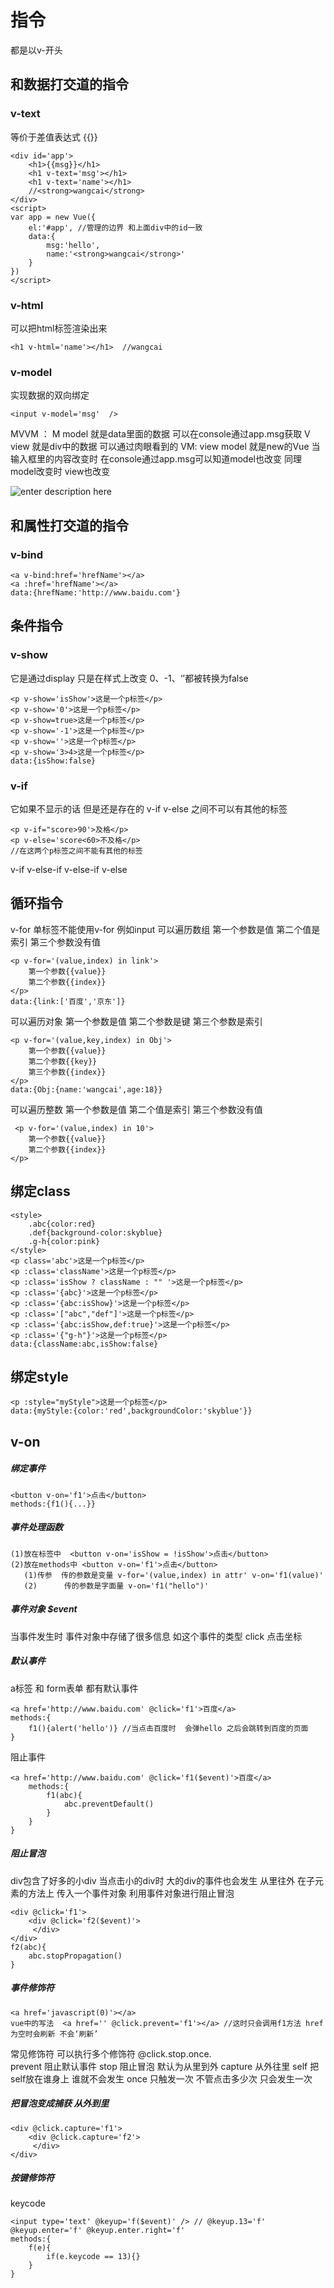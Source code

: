 # 指令
都是以v-开头

## 和数据打交道的指令
### v-text
等价于差值表达式 {{}}
    
    <div id='app'>
        <h1>{{msg}}</h1>
        <h1 v-text='msg'></h1>
        <h1 v-text='name'></h1> 
        //<strong>wangcai</strong>
    </div>
    <script>
    var app = new Vue({
        el:'#app', //管理的边界 和上面div中的id一致
        data:{
            msg:'hello',
            name:'<strong>wangcai</strong>'
        }
    })
    </script>
### v-html
可以把html标签渲染出来

    <h1 v-html='name'></h1>  //wangcai
    
### v-model
实现数据的双向绑定

    <input v-model='msg'  />
MVVM ：
M model 就是data里面的数据 可以在console通过app.msg获取
V view 就是div中的数据 可以通过肉眼看到的
VM: view model  就是new的Vue
当输入框里的内容改变时 在console通过app.msg可以知道model也改变
同理model改变时  view也改变

![enter description here](https://www.github.com/github-zhanghaomeng/JueJin/raw/master/images/vue-双向数据绑定.png)

## 和属性打交道的指令
### v-bind

    <a v-bind:href='hrefName'></a>
    <a :href='hrefName'></a>
    data:{hrefName:'http://www.baidu.com'}
## 条件指令
### v-show
它是通过display 只是在样式上改变
0、-1、‘’都被转换为false

    <p v-show='isShow'>这是一个p标签</p>
    <p v-show='0'>这是一个p标签</p>
    <p v-show=true>这是一个p标签</p>
    <p v-show='-1'>这是一个p标签</p>
    <p v-show=''>这是一个p标签</p>
    <p v-show='3>4>这是一个p标签</p>
    data:{isShow:false}
### v-if 
它如果不显示的话  但是还是存在的
v-if v-else 之间不可以有其他的标签

    <p v-if="score>90'>及格</p>
    <p v-else='score<60>不及格</p>
    //在这两个p标签之间不能有其他的标签
v-if v-else-if v-else-if v-else

## 循环指令
v-for  单标签不能使用v-for 例如input
可以遍历数组 第一个参数是值 第二个值是索引 第三个参数没有值

    <p v-for='(value,index) in link'>
        第一个参数{{value}}
        第二个参数{{index}}
    </p>
    data:{link:['百度','京东']}
可以遍历对象
第一个参数是值  第二个参数是键 第三个参数是索引
    
    <p v-for='(value,key,index) in Obj'>
        第一个参数{{value}}
        第二个参数{{key}}
        第三个参数{{index}}
    </p>
    data:{Obj:{name:'wangcai',age:18}}
可以遍历整数
第一个参数是值 第二个值是索引 第三个参数没有值

     <p v-for='(value,index) in 10'>
        第一个参数{{value}}
        第二个参数{{index}}
    </p>
## 绑定class

    <style>
        .abc{color:red}
        .def{background-color:skyblue}
        .g-h{color:pink}
    </style>
    <p class='abc'>这是一个p标签</p>
    <p :class='className'>这是一个p标签</p>
    <p :class='isShow ? className : "" '>这是一个p标签</p>
    <p :class='{abc}'>这是一个p标签</p>
    <p :class='{abc:isShow}'>这是一个p标签</p>
    <p :class='["abc","def"]'>这是一个p标签</p>
    <p :class='{abc:isShow,def:true}'>这是一个p标签</p>
    <p :class='{"g-h"}'>这是一个p标签</p>
    data:{className:abc,isShow:false}
## 绑定style

    <p :style="myStyle">这是一个p标签</p>
    data:{myStyle:{color:'red',backgroundColor:'skyblue'}}
## v-on
##### 绑定事件

    <button v-on='f1'>点击</button>
    methods:{f1(){...}}

##### 事件处理函数
    (1)放在标签中  <button v-on='isShow = !isShow'>点击</button>
    (2)放在methods中 <button v-on='f1'>点击</button>
       (1)传参  传的参数是变量 v-for='(value,index) in attr' v-on='f1(value)'
       (2)      传的参数是字面量 v-on='f1("hello")'
##### 事件对象 $event
当事件发生时  事件对象中存储了很多信息   如这个事件的类型 click  点击坐标

##### 默认事件
a标签 和 form表单 都有默认事件

    <a href='http://www.baidu.com' @click='f1'>百度</a>
    methods:{
        f1(){alert('hello')} //当点击百度时  会弹hello 之后会跳转到百度的页面
    }
阻止事件

    <a href='http://www.baidu.com' @click='f1($event)'>百度</a>
        methods:{
            f1(abc){
                abc.preventDefault()
            }
        } 
    }
    
##### 阻止冒泡
div包含了好多的小div  当点击小的div时  大的div的事件也会发生  从里往外
在子元素的方法上 传入一个事件对象 利用事件对象进行阻止冒泡

    <div @click='f1'>
        <div @click='f2($event)'>
         </div>
    </div>
    f2(abc){
        abc.stopPropagation()
    }
##### 事件修饰符
    
    <a href='javascript(0)'></a>
    vue中的写法  <a href='' @click.prevent='f1'></a> //这时只会调用f1方法 href为空时会刷新 不会‘刷新’
    
常见修饰符
可以执行多个修饰符   @click.stop.once.  
    prevent 阻止默认事件
    stop    阻止冒泡  默认为从里到外
    capture 从外往里 
    self   把self放在谁身上  谁就不会发生
    once  只触发一次  不管点击多少次 只会发生一次
##### 把冒泡变成捕获  从外到里

    <div @click.capture='f1'>
        <div @click.capture='f2'>
         </div>
    </div>
##### 按键修饰符 
keycode
    
    <input type='text' @keyup='f($event)' /> // @keyup.13='f'  @keyup.enter='f' @keyup.enter.right='f'
    methods:{
        f(e){
            if(e.keycode == 13){}
        }    
    }
    